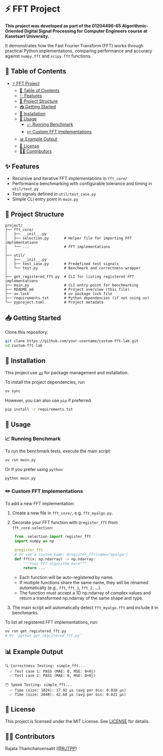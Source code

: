 # ⚡ FFT Project

**This project was developed as part of the 01204496-65 Algorithmic-Oriented Digital Signal Processing for Computer Engineers course at Kasetsart University.**

 It demonstrates how the Fast Fourier Transform (FFT) works through practical Python implementations, comparing performance and accuracy against `numpy.fft` and `scipy.fft` functions.

## 📜 Table of Contents

- [⚡ FFT Project](#-fft-project)
  - [📜 Table of Contents](#-table-of-contents)
  - [✨ Features](#-features)
  - [📂 Project Structure](#-project-structure)
  - [📥 Getting Started](#-getting-started)
  - [🔧 Installation](#-installation)
  - [🚀 Usage](#-usage)
    - [📈 Running Benchmark](#-running-benchmark)
    - [✏️ Custom FFT Implementations](#️-custom-fft-implementations)
  - [📊 Example Output](#-example-output)
  - [📄 License](#-license)
  - [🧑‍💻 Contributors](#-contributors)


## ✨ Features

* Recursive and iterative FFT implementations in `fft_core/`
* Performance benchmarking with configurable tolerance and timing in `util/test.py`
* Test signals defined in `util/test_case.py`
* Simple CLI entry point in `main.py`



## 📂 Project Structure

```
project/
├── fft_core/
│   ├── __init__.py
│   ├── selection.py       # Helper file for importing FFT implementations
│   └── ...                # FFT implementations
│
├── util/
│   ├── __init__.py
│   ├── test_case.py       # Predefined test signals
│   └── test.py            # Benchmark and correctness wrapper
│
├── get_registered_fft.py  # CLI for listing registered FFT implementations
├── main.py                # CLI entry point for benchmarking
├── README.md              # Project overview (this file)
├── uv.lock                # uv package lock file
├── requirements.txt       # Python dependencies (if not using uv)
└── pyproject.toml         # Project metadata
```

## 📥 Getting Started

Clone this repository:

```bash
git clone https://github.com/your-username/custom-fft-lab.git
cd custom-fft-lab
```


## 🔧 Installation

This project use [`uv`](https://github.com/astral-sh/uv) for package management and installation.

To install the project dependencies, run

```bash
uv sync
```

However, you can also use `pip` if preferred

```bash
pip install -r requirements.txt
```


## 🚀 Usage

### 📈 Running Benchmark

To run the benchmark tests, execute the main script:

```bash
uv run main.py
```

Or if you prefer using `python`:

```bash
python main.py
```


### ✏️ Custom FFT Implementations

To add a new FFT implementation:

1. Create a new file in `fft_core/`, e.g. `fft_myalgo.py`.
2. Decorate your FFT function with `@register_fft` from `fft_core.selection`:
   ```python
    from .selection import register_fft
    import numpy as np

    @register_fft
    # Or use a custom name: @register_fft(name="myalgo")
    def fft(x: np.ndarray) -> np.ndarray:
        """Your FFT algorithm here"""
        return ...
   ```
    - Each function will be auto-registered by name.
    - If multiple functions share the same name, they will be renamed automatically (e.g., `fft`, `fft_1`, `fft_2`, …).
    - The function must accept a 1D np.ndarray of complex values and return a transformed np.ndarray of the same shape and type.

3. The main script will automatically detect `fft_myalgo.fft` and include it in benchmarks.

To list all registered FFT implementations, run:

```bash
uv run get_registered_fft.py  
# Or `python get_registered_fft.py`
```

## 📊 Example Output

```
🔍 Correctness Testing: simple_fft...
  ✅ Test case 1: PASS (MAE: 0, MSE: 0+0j)
  ✅ Test case 2: PASS (MAE: 0, MSE: 0+0j)

🕐 Speed Testing: simple_fft...
  ✅ Time (size: 1024): 17.92 µs (avg per bin: 0.018 µs)
  ✅ Time (size: 2048): 42.68 µs (avg per bin: 0.021 µs)
```


## 📄 License

This project is licensed under the MIT License. See [LICENSE](LICENSE) for details.

## 🧑‍💻 Contributors

Rajata Thamcharoensatit ([@RJTPP](https://github.com/RJTPP))
